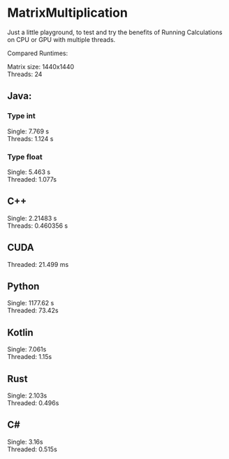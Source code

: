 # MatrixMultiplication
Just a little playground, to test and try the benefits of Running Calculations on CPU or GPU with multiple threads.

Compared Runtimes:

Matrix size: 1440x1440 <br>
Threads: 24


## Java:

### Type int
Single: 7.769 s <br>
Threads: 1.124 s

### Type float
Single: 5.463 s <br>
Threaded: 1.077s

## C++

Single:  2.21483 s <br>
Threads: 0.460356 s

## CUDA

Threaded: 21.499 ms

## Python

Single: 1177.62 s <br>
Threaded: 73.42s

## Kotlin

Single: 7.061s <br>
Threaded: 1.15s


## Rust

Single: 2.103s <br>
Threaded: 0.496s

## C#
Single: 3.16s <br>
Threaded: 0.515s
